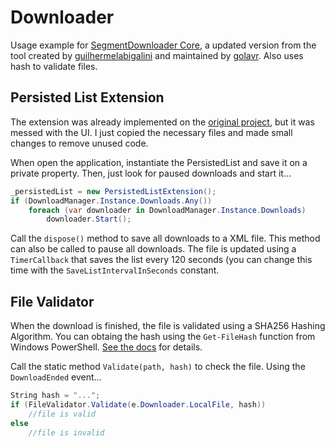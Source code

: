 # Downloader

Usage example for [SegmentDownloader Core](https://www.nuget.org/packages/SegmentDownloader.Core), a updated version from the tool created by [guilhermelabigalini](https://github.com/guilhermelabigalini/mydownloader) and maintained by [golavr](https://github.com/golavr/SegmentDownloader). Also uses hash to validate files.

## Persisted List Extension

The extension was already implemented on the [original project](https://github.com/guilhermelabigalini/mydownloader), but it was messed with the UI. I just copied the necessary files and made small changes to remove unused code.

When open the application, instantiate the PersistedList and save it on a private property. Then, just look for paused downloads and start it...

```csharp
_persistedList = new PersistedListExtension();
if (DownloadManager.Instance.Downloads.Any())
    foreach (var downloader in DownloadManager.Instance.Downloads)
        downloader.Start();
```

Call the `dispose()` method to save all downloads to a XML file. This method can also be called to pause all downloads. The file is updated using a `TimerCallback` that saves the list every 120 seconds (you can change this time with the `SaveListIntervalInSeconds` constant.

## File Validator

When the download is finished, the file is validated using a SHA256 Hashing Algorithm. You can obtaing the hash using the `Get-FileHash` function from Windows PowerShell. [See the docs](https://docs.microsoft.com/en-us/powershell/module/microsoft.powershell.utility/get-filehash) for details.

Call the static method `Validate(path, hash)` to check the file. Using the `DownloadEnded` event...

```csharp
String hash = "...";
if (FileValidator.Validate(e.Downloader.LocalFile, hash))
    //file is valid
else
    //file is invalid
```
